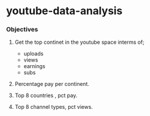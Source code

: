 # youtube-data-analysis
 ### Objectives
1. Get the top continet in the youtube space interms of; 
    - uploads
    - views
    - earnings
    - subs

2. Percentage pay per continent.
3. Top 8 countries , pct pay.
4. Top 8 channel types, pct views.
